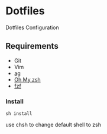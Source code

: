 # Dotfiles

Dotfiles Configuration

## Requirements

* Git
* Vim
* [ag](https://github.com/ggreer/the_silver_searcher)
* [Oh My zsh](https://github.com/ohmyzsh/ohmyzsh)
* [fzf](https://github.com/junegunn/fzf)

### Install

```shell
sh install
```

use chsh to change default shell to zsh
